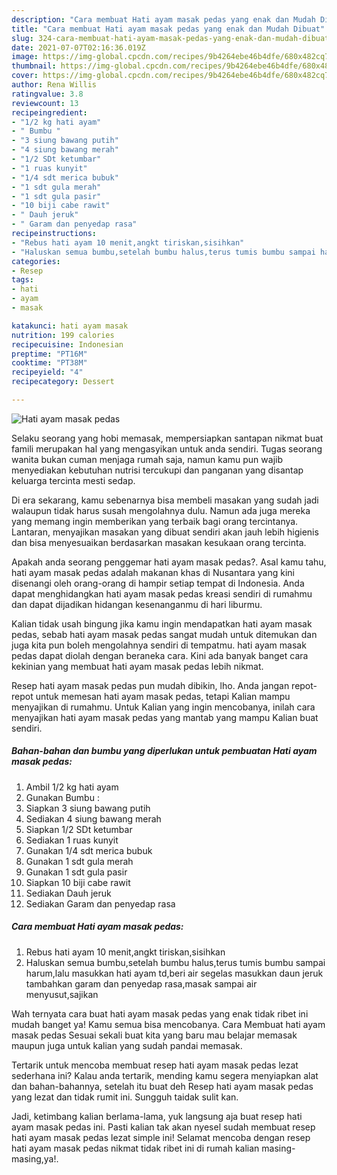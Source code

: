 ```yaml
---
description: "Cara membuat Hati ayam masak pedas yang enak dan Mudah Dibuat"
title: "Cara membuat Hati ayam masak pedas yang enak dan Mudah Dibuat"
slug: 324-cara-membuat-hati-ayam-masak-pedas-yang-enak-dan-mudah-dibuat
date: 2021-07-07T02:16:36.019Z
image: https://img-global.cpcdn.com/recipes/9b4264ebe46b4dfe/680x482cq70/hati-ayam-masak-pedas-foto-resep-utama.jpg
thumbnail: https://img-global.cpcdn.com/recipes/9b4264ebe46b4dfe/680x482cq70/hati-ayam-masak-pedas-foto-resep-utama.jpg
cover: https://img-global.cpcdn.com/recipes/9b4264ebe46b4dfe/680x482cq70/hati-ayam-masak-pedas-foto-resep-utama.jpg
author: Rena Willis
ratingvalue: 3.8
reviewcount: 13
recipeingredient:
- "1/2 kg hati ayam"
- " Bumbu "
- "3 siung bawang putih"
- "4 siung bawang merah"
- "1/2 SDt ketumbar"
- "1 ruas kunyit"
- "1/4 sdt merica bubuk"
- "1 sdt gula merah"
- "1 sdt gula pasir"
- "10 biji cabe rawit"
- " Dauh jeruk"
- " Garam dan penyedap rasa"
recipeinstructions:
- "Rebus hati ayam 10 menit,angkt tiriskan,sisihkan"
- "Haluskan semua bumbu,setelah bumbu halus,terus tumis bumbu sampai harum,lalu masukkan hati ayam td,beri air segelas masukkan daun jeruk tambahkan garam dan penyedap rasa,masak sampai air menyusut,sajikan"
categories:
- Resep
tags:
- hati
- ayam
- masak

katakunci: hati ayam masak 
nutrition: 199 calories
recipecuisine: Indonesian
preptime: "PT16M"
cooktime: "PT38M"
recipeyield: "4"
recipecategory: Dessert

---
```



![Hati ayam masak pedas](https://img-global.cpcdn.com/recipes/9b4264ebe46b4dfe/680x482cq70/hati-ayam-masak-pedas-foto-resep-utama.jpg)

Selaku seorang yang hobi memasak, mempersiapkan santapan nikmat buat famili merupakan hal yang mengasyikan untuk anda sendiri. Tugas seorang  wanita bukan cuman menjaga rumah saja, namun kamu pun wajib menyediakan kebutuhan nutrisi tercukupi dan panganan yang disantap keluarga tercinta mesti sedap.

Di era  sekarang, kamu sebenarnya bisa membeli masakan yang sudah jadi walaupun tidak harus susah mengolahnya dulu. Namun ada juga mereka yang memang ingin memberikan yang terbaik bagi orang tercintanya. Lantaran, menyajikan masakan yang dibuat sendiri akan jauh lebih higienis dan bisa menyesuaikan berdasarkan masakan kesukaan orang tercinta. 



Apakah anda seorang penggemar hati ayam masak pedas?. Asal kamu tahu, hati ayam masak pedas adalah makanan khas di Nusantara yang kini disenangi oleh orang-orang di hampir setiap tempat di Indonesia. Anda dapat menghidangkan hati ayam masak pedas kreasi sendiri di rumahmu dan dapat dijadikan hidangan kesenanganmu di hari liburmu.

Kalian tidak usah bingung jika kamu ingin mendapatkan hati ayam masak pedas, sebab hati ayam masak pedas sangat mudah untuk ditemukan dan juga kita pun boleh mengolahnya sendiri di tempatmu. hati ayam masak pedas dapat diolah dengan beraneka cara. Kini ada banyak banget cara kekinian yang membuat hati ayam masak pedas lebih nikmat.

Resep hati ayam masak pedas pun mudah dibikin, lho. Anda jangan repot-repot untuk memesan hati ayam masak pedas, tetapi Kalian mampu menyajikan di rumahmu. Untuk Kalian yang ingin mencobanya, inilah cara menyajikan hati ayam masak pedas yang mantab yang mampu Kalian buat sendiri.

<!--inarticleads1-->

##### Bahan-bahan dan bumbu yang diperlukan untuk pembuatan Hati ayam masak pedas:

1. Ambil 1/2 kg hati ayam
1. Gunakan  Bumbu :
1. Siapkan 3 siung bawang putih
1. Sediakan 4 siung bawang merah
1. Siapkan 1/2 SDt ketumbar
1. Sediakan 1 ruas kunyit
1. Gunakan 1/4 sdt merica bubuk
1. Gunakan 1 sdt gula merah
1. Gunakan 1 sdt gula pasir
1. Siapkan 10 biji cabe rawit
1. Sediakan  Dauh jeruk
1. Sediakan  Garam dan penyedap rasa




<!--inarticleads2-->

##### Cara membuat Hati ayam masak pedas:

1. Rebus hati ayam 10 menit,angkt tiriskan,sisihkan
1. Haluskan semua bumbu,setelah bumbu halus,terus tumis bumbu sampai harum,lalu masukkan hati ayam td,beri air segelas masukkan daun jeruk tambahkan garam dan penyedap rasa,masak sampai air menyusut,sajikan




Wah ternyata cara buat hati ayam masak pedas yang enak tidak ribet ini mudah banget ya! Kamu semua bisa mencobanya. Cara Membuat hati ayam masak pedas Sesuai sekali buat kita yang baru mau belajar memasak maupun juga untuk kalian yang sudah pandai memasak.

Tertarik untuk mencoba membuat resep hati ayam masak pedas lezat sederhana ini? Kalau anda tertarik, mending kamu segera menyiapkan alat dan bahan-bahannya, setelah itu buat deh Resep hati ayam masak pedas yang lezat dan tidak rumit ini. Sungguh taidak sulit kan. 

Jadi, ketimbang kalian berlama-lama, yuk langsung aja buat resep hati ayam masak pedas ini. Pasti kalian tak akan nyesel sudah membuat resep hati ayam masak pedas lezat simple ini! Selamat mencoba dengan resep hati ayam masak pedas nikmat tidak ribet ini di rumah kalian masing-masing,ya!.

